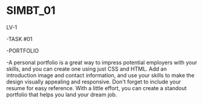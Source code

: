 # SIMBT_01
LV-1

-TASK #01

-PORTFOLIO

-A personal portfolio is a great way to impress potential employers with your skills, and you can create one using just CSS and HTML. Add an introduction image and contact information, and use your skills to make the design visually appealing and responsive. Don't forget to include your resume for easy reference. With a little effort, you can create a standout portfolio that helps you land your dream job.
